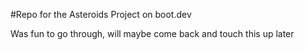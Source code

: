 #Repo for the Asteroids Project on boot.dev

Was fun to go through, will maybe come back and touch this up later
